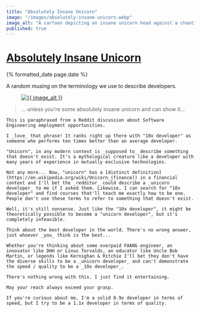 ```yaml
---
title: "Absolutely Insane Unicorn"
image: "/images/absolutely-insane-unicorn.webp"
image_alt: "A cartoon depicting an insane unicorn head against a chaotic and colorful background"
published: true
---
```


<h1 class="post__title p-name"><a class="u-url" href="{{ page.url }}">Absolutely Insane Unicorn</a></h1>
<div class="post__date">
    <time class="dt-published" datetime="{% iso_date page.date %}">{% formatted_date page.date %}</time>
</div>

<p class="p-summary hidden">A random musing on the terminology we use to describe developers.</p>

<div class="e-content">
    <figure class="post__image">
        <a href="{{ page.url }}"
        ><img
            src="{{ image }}"
            alt="{{ image_alt }}"
        ></a>
    </figure>

> ... unless you're some absolutely insane unicorn and can show it...

    This is paraphrased from a Reddit discussion about Software Engineering employment opportunities.

    I _love_ that phrase! It ranks right up there with "10x developer" as someone who performs ten times better than an average developer.

    "Unicorn", in any modern context is _supposed to_ describe something that doesn't exist. It's a mythological creature like a developer with many years of experience in mutually exclusive technologies.

    Not any more... Now, "unicorn" has a [distinct definition](https://en.wikipedia.org/wiki/Unicorn_(finance)) in a financial context and I'll bet the _redditor_ could describe a _unicorn developer_ to me if I asked them. Likewise, I can search for "10x developer" and find courses that'll teach me exactly how to be one. People don't use these terms to refer to something that doesn't exist.

    Well, it's still nonsense. Just like the "10x developer", it might be theoretically possible to become a "unicorn developer", but it's completely infeasible.

    Think about the best developer in the world. There's no wrong answer, just whoever _you_ think is the best...

    Whether you're thinking about some overpaid FAANG engineer, an innovator like DHH or Linus Torvalds, an educator like Uncle Bob Martin, or legends like Kernighan & Ritchie I'll bet they don't have the diverse skills to be a _unicorn developer_ and can't demonstrate the speed / quality to be a _10x developer_.

    There's nothing wrong with this. I just find it entertaining.

    May your reach always exceed your grasp.

    If you're curious about me, I'm a solid 0.9x developer in terms of speed, but I try to be a 1.1x developer in terms of quality.
</div>